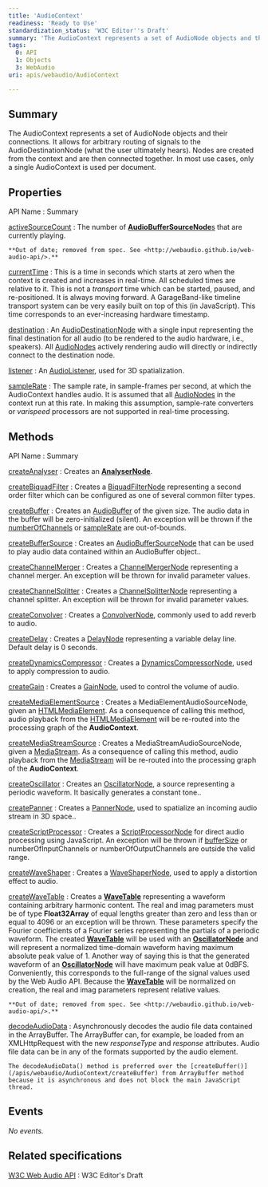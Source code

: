 ```yaml
---
title: 'AudioContext'
readiness: 'Ready to Use'
standardization_status: 'W3C Editor''s Draft'
summary: 'The AudioContext represents a set of AudioNode objects and their connections. It allows for arbitrary routing of signals to the AudioDestinationNode (what the user ultimately hears). Nodes are created from the context and are then connected together. In most use cases, only a single AudioContext is used per document.'
tags:
  0: API
  1: Objects
  3: WebAudio
uri: apis/webaudio/AudioContext

---
```

## Summary

The AudioContext represents a set of AudioNode objects and their connections. It allows for arbitrary routing of signals to the AudioDestinationNode (what the user ultimately hears). Nodes are created from the context and are then connected together. In most use cases, only a single AudioContext is used per document.

## Properties

API Name
:   Summary

[activeSourceCount](/apis/webaudio/AudioContext/activeSourceCount)
:   The number of [**AudioBufferSourceNode**s](/apis/webaudio/AudioBufferSourceNode) that are currently playing.

    **Out of date; removed from spec. See <http://webaudio.github.io/web-audio-api/>.**

[currentTime](/apis/webaudio/AudioContext/currentTime)
:   This is a time in seconds which starts at zero when the context is created and increases in real-time. All scheduled times are relative to it. This is not a *transport* time which can be started, paused, and re-positioned. It is always moving forward. A GarageBand-like timeline transport system can be very easily built on top of this (in JavaScript). This time corresponds to an ever-increasing hardware timestamp.

[destination](/apis/webaudio/AudioContext/destination)
:   An [AudioDestinationNode](/apis/webaudio/AudioDestinationNode) with a single input representing the final destination for all audio (to be rendered to the audio hardware, i.e., speakers). All [AudioNodes](/apis/webaudio/AudioNode) actively rendering audio will directly or indirectly connect to the destination node.

[listener](/apis/webaudio/AudioContext/listener)
:   An [AudioListener](/apis/webaudio/AudioListener), used for 3D spatialization.

[sampleRate](/apis/webaudio/AudioContext/sampleRate)
:   The sample rate, in sample-frames per second, at which the AudioContext handles audio. It is assumed that all [AudioNodes](/apis/webaudio/AudioNode) in the context run at this rate. In making this assumption, sample-rate converters or *varispeed* processors are not supported in real-time processing.

## Methods

API Name
:   Summary

[createAnalyser](/apis/webaudio/AudioContext/createAnalyser)
:   Creates an [**AnalyserNode**](/apis/webaudio/AnalyserNode).

[createBiquadFilter](/apis/webaudio/AudioContext/createBiquadFilter)
:   Creates a [BiquadFilterNode](/apis/webaudio/BiquadFilterNode) representing a second order filter which can be configured as one of several common filter types.

[createBuffer](/apis/webaudio/AudioContext/createBuffer)
:   Creates an [AudioBuffer](/apis/webaudio/AudioBuffer) of the given size. The audio data in the buffer will be zero-initialized (silent). An exception will be thrown if the [numberOfChannels](/apis/webaudio/AudioBuffer/numberOfChannels) or [sampleRate](/apis/webaudio/AudioContext/sampleRate) are out-of-bounds.

[createBufferSource](/apis/webaudio/AudioContext/createBufferSource)
:   Creates an [AudioBufferSourceNode](/apis/webaudio/AudioBufferSourceNode) that can be used to play audio data contained within an AudioBuffer object..

[createChannelMerger](/apis/webaudio/AudioContext/createChannelMerger)
:   Creates a [ChannelMergerNode](/apis/webaudio/ChannelMergerNode) representing a channel merger. An exception will be thrown for invalid parameter values.

[createChannelSplitter](/apis/webaudio/AudioContext/createChannelSplitter)
:   Creates a [ChannelSplitterNode](/apis/webaudio/ChannelSplitterNode) representing a channel splitter. An exception will be thrown for invalid parameter values.

[createConvolver](/apis/webaudio/AudioContext/createConvolver)
:   Creates a [ConvolverNode](/apis/webaudio/ConvolverNode), commonly used to add reverb to audio.

[createDelay](/apis/webaudio/AudioContext/createDelay)
:   Creates a [DelayNode](/apis/webaudio/DelayNode) representing a variable delay line. Default delay is 0 seconds.

[createDynamicsCompressor](/apis/webaudio/AudioContext/createDynamicsCompressor)
:   Creates a [DynamicsCompressorNode](/apis/webaudio/DynamicsCompressorNode), used to apply compression to audio.

[createGain](/apis/webaudio/AudioContext/createGain)
:   Creates a [GainNode](/apis/webaudio/GainNode), used to control the volume of audio.

[createMediaElementSource](/apis/webaudio/AudioContext/createMediaElementSource)
:   Creates a MediaElementAudioSourceNode, given an [HTMLMediaElement](/dom/HTMLMediaElement). As a consequence of calling this method, audio playback from the [HTMLMediaElement](/dom/HTMLMediaElement) will be re-routed into the processing graph of the **AudioContext**.

[createMediaStreamSource](/apis/webaudio/AudioContext/createMediaStreamSource)
:   Creates a MediaStreamAudioSourceNode, given a [MediaStream](/apis/webrtc/MediaStream). As a consequence of calling this method, audio playback from the [MediaStream](/apis/webrtc/MediaStream) will be re-routed into the processing graph of the **AudioContext**.

[createOscillator](/apis/webaudio/AudioContext/createOscillator)
:   Creates an [OscillatorNode](/apis/webaudio/OscillatorNode), a source representing a periodic waveform. It basically generates a constant tone..

[createPanner](/apis/webaudio/AudioContext/createPanner)
:   Creates a [PannerNode](/apis/webaudio/PannerNode), used to spatialize an incoming audio stream in 3D space..

[createScriptProcessor](/apis/webaudio/AudioContext/createScriptProcessor)
:   Creates a [ScriptProcessorNode](/apis/webaudio/ScriptProcessorNode) for direct audio processing using JavaScript. An exception will be thrown if [bufferSize](/apis/webaudio/ScriptProcessorNode/bufferSize) or numberOfInputChannels or numberOfOutputChannels are outside the valid range.

[createWaveShaper](/apis/webaudio/AudioContext/createWaveShaper)
:   Creates a [WaveShaperNode](/apis/webaudio/WaveShaperNode), used to apply a distortion effect to audio.

[createWaveTable](/apis/webaudio/AudioContext/createWaveTable)
:   Creates a [**WaveTable**](/apis/webaudio/WaveTable) representing a waveform containing arbitrary harmonic content. The real and imag parameters must be of type **Float32Array** of equal lengths greater than zero and less than or equal to 4096 or an exception will be thrown. These parameters specify the Fourier coefficients of a Fourier series representing the partials of a periodic waveform. The created [**WaveTable**](/apis/webaudio/WaveTable) will be used with an [**OscillatorNode**](/apis/webaudio/OscillatorNode) and will represent a normalized time-domain waveform having maximum absolute peak value of 1. Another way of saying this is that the generated waveform of an [**OscillatorNode**](/apis/webaudio/OscillatorNode) will have maximum peak value at 0dBFS. Conveniently, this corresponds to the full-range of the signal values used by the Web Audio API. Because the [**WaveTable**](/apis/webaudio/WaveTable) will be normalized on creation, the real and imag parameters represent relative values.

    **Out of date; removed from spec. See <http://webaudio.github.io/web-audio-api/>.**

[decodeAudioData](/apis/webaudio/AudioContext/decodeAudioData)
:   Asynchronously decodes the audio file data contained in the ArrayBuffer. The ArrayBuffer can, for example, be loaded from an XMLHttpRequest with the new *responseType* and *response* attributes. Audio file data can be in any of the formats supported by the audio element.

    The decodeAudioData() method is preferred over the [createBuffer()](/apis/webaudio/AudioContext/createBuffer) from ArrayBuffer method because it is asynchronous and does not block the main JavaScript thread.

## Events

*No events.*

## Related specifications

[W3C Web Audio API](https://dvcs.w3.org/hg/audio/raw-file/tip/webaudio/specification.html)
:   W3C Editor's Draft
